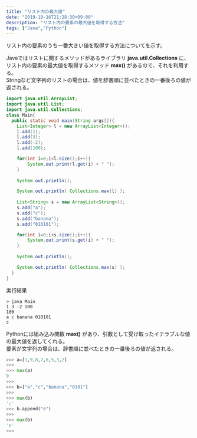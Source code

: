 ```yaml
---
title: "リスト内の最大値"
date: "2019-10-16T21:28:30+09:00"
description: "リスト内の要素の最大値を取得する方法"
tags: ["Java","Python"]
---
```


リスト内の要素のうち一番大きい値を取得する方法についてを示す。

<div class="note_content_by_programming_language" id="note_content_Java">

Javaではリストに関するメソッドがあるライブラリ **java.util.Collections** に、リスト内の要素の最大値を取得するメソッド **max()** があるので、それを利用する。  
Stringなど文字列のリストの場合は、値を辞書順に並べたときの一番後ろの値が返される。

```java
import java.util.ArrayList;
import java.util.List;
import java.util.Collections;
class Main{
  public static void main(String args[]){
    List<Integer> l = new ArrayList<Integer>();
    l.add(1);
    l.add(3);
    l.add(-2);
    l.add(100);

    for(int i=0;i<l.size();i++){
        System.out.print(l.get(i) + " ");
    }
    
    System.out.println();

    System.out.println( Collections.max(l) );
    
    List<String> s = new ArrayList<String>();
    s.add("a");
    s.add("c");
    s.add("banana");
    s.add("010101");

    for(int i=0;i<s.size();i++){
        System.out.print(s.get(i) + " ");
    }
    
    System.out.println();

    System.out.println( Collections.max(s) );
  }
}
```

実行結果
```
> java Main      
1 3 -2 100
100
a c banana 010101
c
```

</div>
<div class="note_content_by_programming_language" id="note_content_Python">

Pythonには組み込み関数 **max()** があり、引数として受け取ったイテラブルな値の最大値を返してくれる。  
要素が文字列の場合は、辞書順に並べたときの一番後ろの値が返される。

```python
>>> a=[1,9,8,7,6,5,3,2]
>>> 
>>> max(a)
9
>>> 
>>> b=["a","c","banana","0101"] 
>>> 
>>> max(b)
'c'
>>> b.append("e") 
>>> 
>>> max(b)
'e'
>>>
```

</div>

